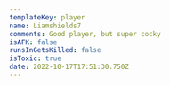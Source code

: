 ```yaml
---
templateKey: player
name: Liamshields7
comments: Good player, but super cocky
isAFK: false
runsInGetsKilled: false
isToxic: true
date: 2022-10-17T17:51:30.750Z
---
```

